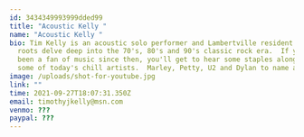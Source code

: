 ```yaml
---
id: 3434349993999dded99
title: "Acoustic Kelly "
name: "Acoustic Kelly "
bio: Tim Kelly is an acoustic solo performer and Lambertville resident whose
  roots delve deep into the 70's, 80's and 90's classic rock era.  If you've
  been a fan of music since then, you'll get to hear some staples along with
  some of today's chill artists.  Marley, Petty, U2 and Dylan to name a few.
image: /uploads/shot-for-youtube.jpg
link: ""
time: 2021-09-27T18:07:31.350Z
email: timothyjkelly@msn.com
venmo: ???
paypal: ???
---
```

